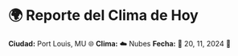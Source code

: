 # 🌍 Reporte del Clima de Hoy

**Ciudad:** Port Louis, MU 🌐
**Clima:** ☁️ Nubes
**Fecha:** 📅 20, 11, 2024 🚀
